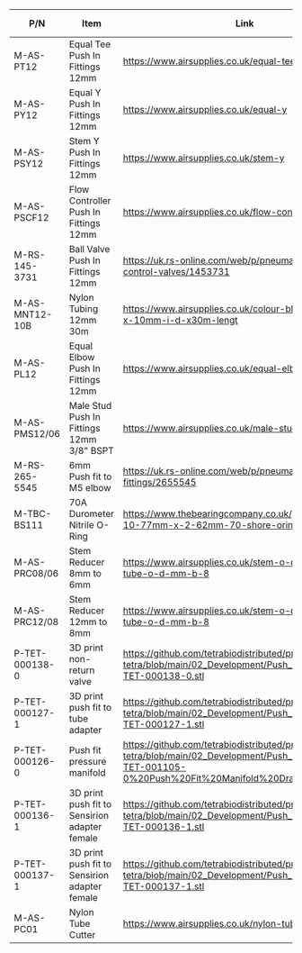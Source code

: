 | P/N            	| Item                                   	| Link                                                                                                             	| No off 	|
|----------------	|----------------------------------------	|------------------------------------------------------------------------------------------------------------------	|--------	|
| M-AS-PT12           	| Equal Tee Push In Fittings 12mm       	| https://www.airsupplies.co.uk/equal-tee-12303                                                                    	| 6      	  |
| M-AS-PY12           	| Equal Y Push In Fittings 12mm           	| https://www.airsupplies.co.uk/equal-y                                                                           | 2      	  |
| M-AS-PSY12          	| Stem Y Push In Fittings 12mm          	| https://www.airsupplies.co.uk/stem-y                                                                             | 4      	 |
| M-AS-PSCF12         	| Flow Controller Push In Fittings 12mm 	| https://www.airsupplies.co.uk/flow-controller                                                                    	| 4      	  |
| M-RS-145-3731  	| Ball Valve Push In Fittings 12mm      	| https://uk.rs-online.com/web/p/pneumatic-manual-control-valves/1453731                                                     | 8      	 |
| M-AS-MNT12-10B  | Nylon Tubing 12mm 30m                 	| https://www.airsupplies.co.uk/colour-blue-12mm-o-d-x-10mm-i-d-x30m-lengt                                  	                | 1      	  |
| M-AS-PL12       | Equal Elbow Push In Fittings 12mm     	| https://www.airsupplies.co.uk/equal-elbow-12395                                                                  	        | 8      	  |
| M-AS-PMS12/06   | Male Stud Push In Fittings 12mm 3/8" BSPT  	| https://www.airsupplies.co.uk/male-stud-11886                                                                         | 38     	  |
| M-RS-265-5545   | 6mm Push fit to M5 elbow                      	| https://uk.rs-online.com/web/p/pneumatic-fittings/2655545                                                         | 4      	  |
| M-TBC-BS111     | 70A Durometer Nitrile O-Ring               	    | https://www.thebearingcompany.co.uk/products/bs111-10-77mm-x-2-62mm-70-shore-oring/                               | 4      	  |
| M-AS-PRC08/06  	| Stem Reducer 8mm to 6mm                       	| https://www.airsupplies.co.uk/stem-o-d-mm-a-12-tube-o-d-mm-b-8                                                     | 4      	  |     
| M-AS-PRC12/08   | Stem Reducer 12mm to 8mm                   	    | https://www.airsupplies.co.uk/stem-o-d-mm-a-12-tube-o-d-mm-b-8                                                     | 4      	  |
| P-TET-000138-0 	| 3D print non-return valve          	| https://github.com/tetrabiodistributed/project-tetra/blob/main/02_Development/Push_Fit_Design/P-TET-000138-0.stl 	| 9      	  |
| P-TET-000127-1 	| 3D print push fit to tube adapter   | https://github.com/tetrabiodistributed/project-tetra/blob/main/02_Development/Push_Fit_Design/P-TET-000127-1.stl 	| 10     	  |
| P-TET-000126-0 	| Push fit pressure manifold              | https://github.com/tetrabiodistributed/project-tetra/blob/main/02_Development/Push_Fit_Design/D-TET-001105-0%20Push%20Fit%20Manifold%20Drawing.pdf| 1     	  |
| P-TET-000136-1 	| 3D print push fit to Sensirion adapter female   | https://github.com/tetrabiodistributed/project-tetra/blob/main/02_Development/Push_Fit_Design/P-TET-000136-1.stl 	| 4     	  |
| P-TET-000137-1 	| 3D print push fit to Sensirion adapter female    | https://github.com/tetrabiodistributed/project-tetra/blob/main/02_Development/Push_Fit_Design/P-TET-000137-1.stl  | 4     	   |    
| M-AS-PC01       | Nylon Tube Cutter                      	| https://www.airsupplies.co.uk/nylon-tube-cutter                                                                  	        | 1      	  |
